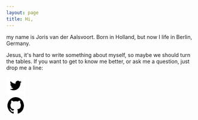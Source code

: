 ```yaml
---
layout: page
title: Hi,
---
```


my name is Joris van der Aalsvoort. Born in Holland, but now I life in Berlin, Germany.

Jesus, it's hard to write something about myself, so maybe we should turn the tables. If you want to get to know me better, or ask me a question, just drop me a line:

[<img src="../images/twitter.png" style="width:50px;">](http://twitter.com/jorisvdaa) </br>
[<img src="../images/github.png" style="width:50px;">](http://github.com/joris89)

